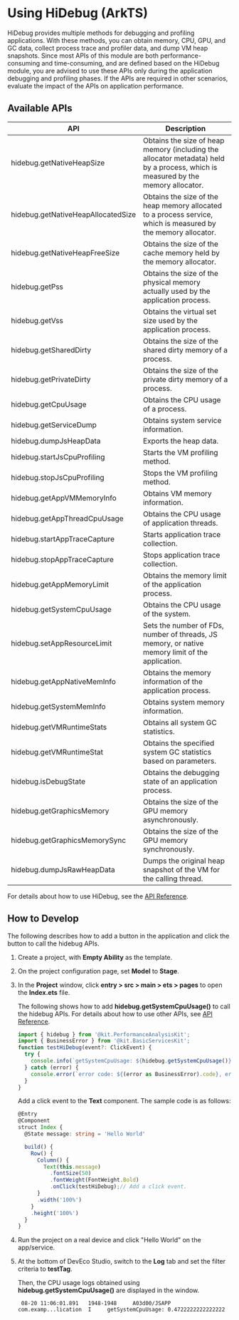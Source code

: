 # Using HiDebug (ArkTS)

HiDebug provides multiple methods for debugging and profiling applications. With these methods, you can obtain memory, CPU, GPU, and GC data, collect process trace and profiler data, and dump VM heap snapshots. Since most APIs of this module are both performance-consuming and time-consuming, and are defined based on the HiDebug module, you are advised to use these APIs only during the application debugging and profiling phases. If the APIs are required in other scenarios, evaluate the impact of the APIs on application performance.

## Available APIs

| API                            | Description                                                        |
| ---------------------------------- | ------------------------------------------------------------ |
| hidebug.getNativeHeapSize          | Obtains the size of heap memory (including the allocator metadata) held by a process, which is measured by the memory allocator.|
| hidebug.getNativeHeapAllocatedSize | Obtains the size of the heap memory allocated to a process service, which is measured by the memory allocator.              |
| hidebug.getNativeHeapFreeSize      | Obtains the size of the cache memory held by the memory allocator.                          |
| hidebug.getPss                     | Obtains the size of the physical memory actually used by the application process.                        |
| hidebug.getVss                     | Obtains the virtual set size used by the application process.                              |
| hidebug.getSharedDirty             | Obtains the size of the shared dirty memory of a process.                                  |
| hidebug.getPrivateDirty            | Obtains the size of the private dirty memory of a process.                                  |
| hidebug.getCpuUsage                | Obtains the CPU usage of a process.                                       |
| hidebug.getServiceDump             | Obtains system service information.                                          |
| hidebug.dumpJsHeapData             | Exports the heap data.                                              |
| hidebug.startJsCpuProfiling        | Starts the VM profiling method.                               |
| hidebug.stopJsCpuProfiling         | Stops the VM profiling method.                               |
| hidebug.getAppVMMemoryInfo         | Obtains VM memory information.                                        |
| hidebug.getAppThreadCpuUsage       | Obtains the CPU usage of application threads.                                   |
| hidebug.startAppTraceCapture       | Starts application trace collection.                                         |
| hidebug.stopAppTraceCapture        | Stops application trace collection.                                         |
| hidebug.getAppMemoryLimit          | Obtains the memory limit of the application process.                                  |
| hidebug.getSystemCpuUsage          | Obtains the CPU usage of the system.                                 |
| hidebug.setAppResourceLimit        | Sets the number of FDs, number of threads, JS memory, or native memory limit of the application.  |
| hidebug.getAppNativeMemInfo        | Obtains the memory information of the application process.                                      |
| hidebug.getSystemMemInfo           | Obtains system memory information.                                          |
| hidebug.getVMRuntimeStats          | Obtains all system GC statistics.                                    |
| hidebug.getVMRuntimeStat           | Obtains the specified system GC statistics based on parameters.                          |
| hidebug.isDebugState               | Obtains the debugging state of an application process.                                    |
| hidebug.getGraphicsMemory          | Obtains the size of the GPU memory asynchronously.                   |
| hidebug.getGraphicsMemorySync      | Obtains the size of the GPU memory synchronously.                   |
| hidebug.dumpJsRawHeapData          | Dumps the original heap snapshot of the VM for the calling thread.                 |

For details about how to use HiDebug, see the [API Reference](../reference/apis-performance-analysis-kit/js-apis-hidebug.md).

## How to Develop

The following describes how to add a button in the application and click the button to call the hidebug APIs.

1. Create a project, with **Empty Ability** as the template.

2. On the project configuration page, set **Model** to **Stage**.

3. In the **Project** window, click **entry &gt; src &gt; main &gt; ets &gt; pages** to open the **Index.ets** file.

   The following shows how to add **hidebug.getSystemCpuUsage()** to call the hidebug APIs. For details about how to use other APIs, see [API Reference](../reference/apis-performance-analysis-kit/js-apis-hidebug.md).

   ```ts
   import { hidebug } from '@kit.PerformanceAnalysisKit';
   import { BusinessError } from '@kit.BasicServicesKit';
   function testHiDebug(event?: ClickEvent) {
     try {
       console.info(`getSystemCpuUsage: ${hidebug.getSystemCpuUsage()}`)
     } catch (error) {
       console.error(`error code: ${(error as BusinessError).code}, error msg: ${(error as BusinessError).message}`);
     }
   }
   ```

   Add a click event to the **Text** component. The sample code is as follows:

   ```ts
   @Entry
   @Component
   struct Index {
     @State message: string = 'Hello World'

     build() {
       Row() {
         Column() {
           Text(this.message)
             .fontSize(50)
             .fontWeight(FontWeight.Bold)
             .onClick(testHiDebug);// Add a click event.
         }
         .width('100%')
       }
       .height('100%')
     }
   }
   ```

4. Run the project on a real device and click "Hello World" on the app/service.

5. At the bottom of DevEco Studio, switch to the **Log** tab and set the filter criteria to **testTag**.

   Then, the CPU usage logs obtained using **hidebug.getSystemCpuUsage()** are displayed in the window.
   ```Text
	08-20 11:06:01.891   1948-1948     A03d00/JSAPP                    com.examp...lication  I     getSystemCpuUsage: 0.4722222222222222
   ```

<!--RP1-->
<!--RP1End-->
